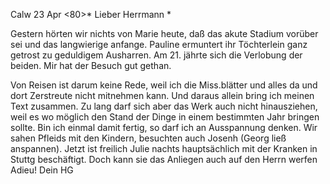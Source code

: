  Calw 23 Apr <80>*
Lieber Herrmann <Mogl>*

Gestern hörten wir nichts von Marie heute, daß das akute Stadium vorüber sei und das langwierige anfange. Pauline ermuntert ihr Töchterlein ganz getrost zu geduldigem Ausharren. Am 21. jährte sich die Verlobung der beiden. Mir hat der Besuch gut gethan.

Von Reisen ist darum keine Rede, weil ich die Miss.blätter und alles da und dort Zerstreute nicht mitnehmen kann. Und daraus allein bring ich meinen Text zusammen. Zu lang darf sich aber das Werk auch nicht hinausziehen, weil es wo möglich den Stand der Dinge in einem bestimmten Jahr bringen sollte. Bin ich einmal damit fertig, so darf ich an Ausspannung denken. 
Wir sahen Pfleids mit den Kindern, besuchten auch Josenh (Georg ließ anspannen). Jetzt ist freilich Julie nachts hauptsächlich mit der Kranken in Stuttg beschäftigt. Doch kann sie das Anliegen auch auf den Herrn werfen 
 Adieu! Dein HG

